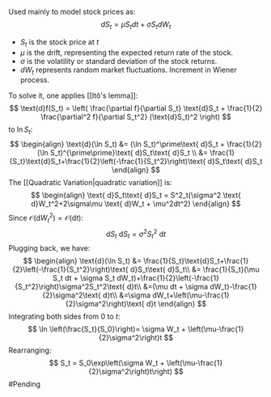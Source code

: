 Used mainly to model stock prices as:
$$
dS_t = \mu S_t dt + \sigma S_t dW_t
$$
- $S_t$ is the stock price at $t$
- $\mu$ is the drift, representing the expected return rate of the stock.
- $\sigma$ is the volatility or standard deviation of the stock returns.
- $dW_t$ represents random market fluctuations. Increment in Wiener process.

To solve it, one applies [[Itô's lemma]]:
$$
\text{d}f(S_t) = \left( \frac{\partial f}{\partial S_t} \text{d}S_t + \frac{1}{2} \frac{\partial^2 f}{\partial S_t^2} (\text{d}S_t)^2 \right)
$$
to $\ln S_t$:
$$
\begin{align}
\text{d}(\ln S_t) &= (\ln S_t)^\prime\text{ d}S_t + \frac{1}{2}(\ln S_t)^{\prime\prime}\text{ d}S_t\text{ d}S_t \\
&= \frac{1}{S_t}\text{d}S_t+\frac{1}{2}\left(-\frac{1}{S_t^2}\right)\text{ d}S_t\text{ d}S_t
\end{align}
$$
The [[Quadratic Variation|quadratic variation]] is:
$$
\begin{align}
\text{ d}S_t\text{ d}S_t = S^2_t(\sigma^2 \text{ d}W_t^2+2\sigma\mu \text{ d}W_t + \mu^2dt^2)
\end{align}
$$
Since $\mathcal{O}(\text{d}W_t^2)=\mathcal{O}(\text{d}t)$:
$$
\text{ d}S_t\text{ d}S_t = \sigma^2S_t^2\text{ d}t
$$
Plugging back, we have:
$$
\begin{align}
\text{d}(\ln S_t) &= \frac{1}{S_t}\text{d}S_t+\frac{1}{2}\left(-\frac{1}{S_t^2}\right)\text{ d}S_t\text{ d}S_t\\
&= \frac{1}{S_t}(\mu S_t dt + \sigma S_t dW_t)+\frac{1}{2}\left(-\frac{1}{S_t^2}\right)\sigma^2S_t^2\text{ d}t\\
&=(\mu dt + \sigma dW_t)-\frac{1}{2}\sigma^2\text{ d}t\\
&=\sigma dW_t+\left(\mu-\frac{1}{2}\sigma^2\right)\text{ d}t
\end{align}
$$
Integrating both sides from $0$ to $t$:
$$
\ln \left(\frac{S_t}{S_0}\right)= \sigma W_t + \left(\mu-\frac{1}{2}\sigma^2\right)t
$$
Rearranging:
$$
S_t = S_0\exp\left(\sigma W_t + \left(\mu-\frac{1}{2}\sigma^2\right)t\right)
$$
#Pending 
